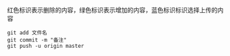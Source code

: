 

红色标识表示删除的内容，绿色标识表示增加的内容，蓝色标识标识选择上传的内容

```git
git add 文件名
git commit -m "备注" 
git push -u origin master 
```


